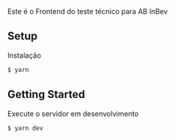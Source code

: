 Este é o Frontend do teste técnico para AB InBev

## Setup

Instalação

```bash
$ yarn
```

## Getting Started

Execute o servidor em desenvolvimento

```bash
$ yarn dev
```
